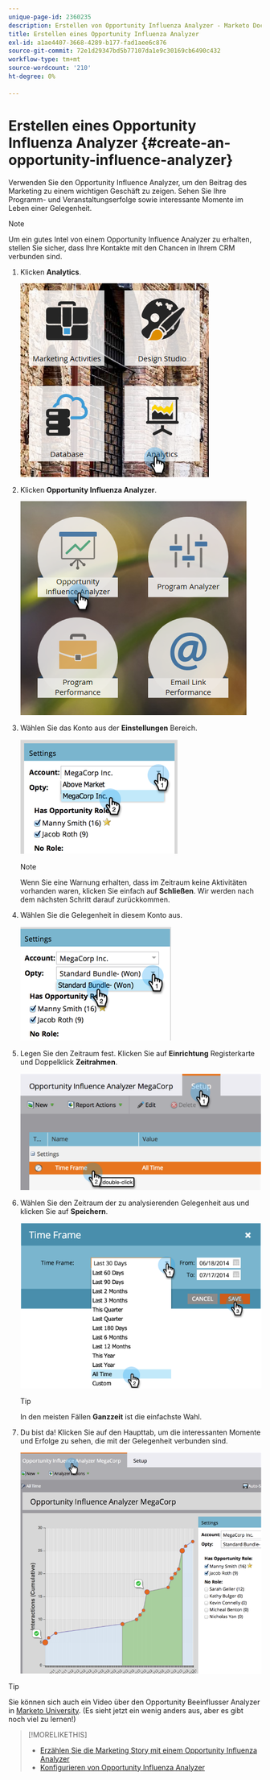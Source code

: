 ```yaml
---
unique-page-id: 2360235
description: Erstellen von Opportunity Influenza Analyzer - Marketo Docs - Produktdokumentation
title: Erstellen eines Opportunity Influenza Analyzer
exl-id: a1ae4407-3668-4289-b177-fad1aee6c876
source-git-commit: 72e1d29347bd5b77107da1e9c30169cb6490c432
workflow-type: tm+mt
source-wordcount: '210'
ht-degree: 0%

---
```


# Erstellen eines Opportunity Influenza Analyzer {#create-an-opportunity-influence-analyzer}

Verwenden Sie den Opportunity Influence Analyzer, um den Beitrag des Marketing zu einem wichtigen Geschäft zu zeigen. Sehen Sie Ihre Programm- und Veranstaltungserfolge sowie interessante Momente im Leben einer Gelegenheit.

>[!NOTE]
>
>Um ein gutes Intel von einem Opportunity Influence Analyzer zu erhalten, stellen Sie sicher, dass Ihre Kontakte mit den Chancen in Ihrem CRM verbunden sind.

1. Klicken **Analytics**.

   ![](assets/analytics.png)

1. Klicken **Opportunity Influenza Analyzer**.

   ![](assets/two.png)

1. Wählen Sie das Konto aus der **Einstellungen** Bereich.

   ![](assets/image2014-9-17-8-3a56-3a32.png)

   >[!NOTE]
   >
   >Wenn Sie eine Warnung erhalten, dass im Zeitraum keine Aktivitäten vorhanden waren, klicken Sie einfach auf **Schließen**. Wir werden nach dem nächsten Schritt darauf zurückkommen.

1. Wählen Sie die Gelegenheit in diesem Konto aus.

   ![](assets/image2014-9-17-8-3a56-3a48.png)

1. Legen Sie den Zeitraum fest. Klicken Sie auf **Einrichtung** Registerkarte und Doppelklick **Zeitrahmen**.

   ![](assets/image2014-9-17-8-3a57-3a17.png)

1. Wählen Sie den Zeitraum der zu analysierenden Gelegenheit aus und klicken Sie auf **Speichern**.

   ![](assets/image2014-9-17-8-3a57-3a27.png)

   >[!TIP]
   >
   >
   >In den meisten Fällen **Ganzzeit** ist die einfachste Wahl.

1. Du bist da! Klicken Sie auf den Haupttab, um die interessanten Momente und Erfolge zu sehen, die mit der Gelegenheit verbunden sind.

   ![](assets/image2014-9-17-8-3a57-3a42.png)

>[!TIP]
>
>Sie können sich auch ein Video über den Opportunity Beeinflusser Analyzer in [Marketo University](https://learn.marketo.com). (Es sieht jetzt ein wenig anders aus, aber es gibt noch viel zu lernen!)

>[!MORELIKETHIS]
>
>* [Erzählen Sie die Marketing Story mit einem Opportunity Influenza Analyzer](/help/marketo/product-docs/reporting/revenue-cycle-analytics/opportunity-influence-analyzer/tell-the-marketing-story-with-an-opportunity-influence-analyzer.md)
>* [Konfigurieren von Opportunity Influenza Analyzer](/help/marketo/product-docs/reporting/revenue-cycle-analytics/opportunity-influence-analyzer/configure-an-opportunity-influence-analyzer.md)

